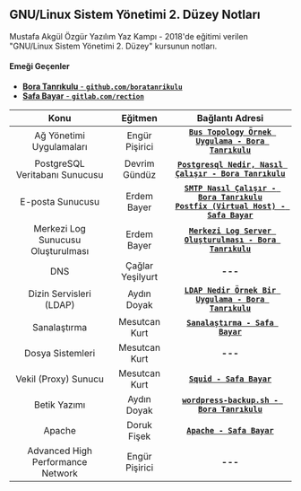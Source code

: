 ## GNU/Linux Sistem Yönetimi 2. Düzey Notları

Mustafa Akgül Özgür Yazılım Yaz Kampı - 2018'de eğitimi verilen "GNU/Linux Sistem Yönetimi 2. Düzey" kursunun notları. 

#### Emeği Geçenler

- [**Bora Tanrıkulu** - **`github.com/boratanrikulu`**](https://github.com/boratanrikulu/) 
- [**Safa Bayar** - **`gitlab.com/rection`**](https://gitlab.com/rection/)

| Konu | Eğitmen | Bağlantı Adresi |
|:----:|:-------:|:---------------:|
| Ağ Yönetimi Uygulamaları | Engür Pişirici | [**`Bus Topology Örnek Uygulama - Bora Tanrıkulu`**](https://bora.sh/bus-topology-ornek-uygulama/) |
| PostgreSQL Veritabanı Sunucusu | Devrim Gündüz | [**`Postgresql Nedir, Nasıl Çalışır - Bora Tanrıkulu`**](https://bora.sh/postgresql-nedir-nasil-calisir/) |
| E-posta Sunucusu | Erdem Bayer | [**`SMTP Nasıl Çalışır - Bora Tanrıkulu`**](https://bora.sh/smtp-nasil-calisir-ve-postfix-kurulumu/)<br>[**`Postfix (Virtual Host) - Safa Bayar`**](katkida-bulunanlar/safa-bayar/postfix_ekleme/) |
| Merkezi Log Sunucusu Oluşturulması | Erdem Bayer | [**`Merkezi Log Server Oluşturulması - Bora Tanrıkulu`**](https://bora.sh/merkezi-log-server-olusturulmasi/) |
| DNS | Çağlar Yeşilyurt | **---** |
| Dizin Servisleri (LDAP) | Aydın Doyak | [**`LDAP Nedir Örnek Bir Uygulama - Bora Tanrıkulu`**](https://bora.sh/ldap-nedir-ornek-bir-uygulama/) |
| Sanalaştırma | Mesutcan Kurt | [**`Sanalaştırma - Safa Bayar`**](katkida-bulunanlar/safa-bayar/sanallastırma/) |
| Dosya Sistemleri | Mesutcan Kurt | **---** |
| Vekil (Proxy) Sunucu | Mesutcan Kurt | [**`Squid - Safa Bayar`**](katkida-bulunanlar/safa-bayar/squid/) |
| Betik Yazımı | Aydın Doyak | [**`wordpress-backup.sh - Bora Tanrıkulu`**](https://github.com/boratanrikulu/wordpress-backup.sh/blob/master/wordpress_backup.sh) |
| Apache | Doruk Fişek | [**`Apache - Safa Bayar`**](katkida-bulunanlar/safa-bayar/apache/) |
| Advanced High Performance Network | Engür Pişirici | **---** |
